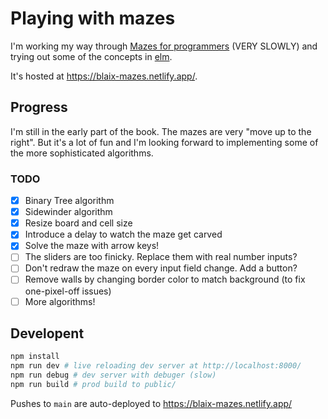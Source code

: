 # Playing with mazes

I'm working my way through [Mazes for programmers](http://www.mazesforprogrammers.com/)
(VERY SLOWLY) and trying out some of the concepts in [elm](https://elm-lang.org/).

It's hosted at <https://blaix-mazes.netlify.app/>.

## Progress

I'm still in the early part of the book.
The mazes are very "move up to the right".
But it's a lot of fun and I'm looking forward to implementing some of the more sophisticated algorithms.

### TODO

- [x] Binary Tree algorithm
- [x] Sidewinder algorithm
- [x] Resize board and cell size
- [x] Introduce a delay to watch the maze get carved
- [x] Solve the maze with arrow keys!
- [ ] The sliders are too finicky. Replace them with real number inputs?
- [ ] Don't redraw the maze on every input field change. Add a button?
- [ ] Remove walls by changing border color to match background (to fix one-pixel-off issues)
- [ ] More algorithms!

## Developent

```bash
npm install
npm run dev # live reloading dev server at http://localhost:8000/
npm run debug # dev server with debuger (slow)
npm run build # prod build to public/
```

Pushes to `main` are auto-deployed to <https://blaix-mazes.netlify.app/>
